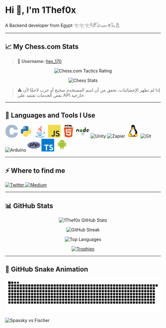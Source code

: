 <h1>Hi 👋, I'm 1Thef0x</h1>
<p>A Backend developer from Egypt 𓂀𓂀𓂀𓋹𓁈𓃠𓆃☥𓅓𓆣</p>

---

## 📈 My Chess.com Stats

> 🧠 **Username:** [hex_170](https://www.chess.com/member/hex_170)

<p align="center">
  <img src="https://www.chess.com/badges/tactics/hex_170" alt="Chess.com Tactics Rating" />
</p>

<p align="center">
  <img src="https://github-readme-chess-stats.vercel.app/api?username=hex_170&theme=blue-green" alt="Chess Stats" />
</p>

> ⚠️ إذا لم تظهر الإحصائيات، تحقق من أن اسم المستخدم صحيح أو جرب لاحقًا لأن بعض الخدمات تعتمد على API خارجية.

---

<h2>🚀 Languages and Tools I Use</h2>

<p>
  <img src="https://raw.githubusercontent.com/devicons/devicon/master/icons/c/c-original.svg" alt="C" width="42" height="42" />
  <img src="https://raw.githubusercontent.com/devicons/devicon/master/icons/python/python-original.svg" alt="Python" width="42" height="42" />
  <img src="https://raw.githubusercontent.com/devicons/devicon/master/icons/java/java-original.svg" alt="Java" width="42" height="42" />
  <img src="https://raw.githubusercontent.com/devicons/devicon/master/icons/javascript/javascript-original.svg" alt="JavaScript" width="42" height="42" />
  <img src="https://raw.githubusercontent.com/devicons/devicon/master/icons/html5/html5-original-wordmark.svg" alt="HTML5" width="42" height="42" />
  <img src="https://raw.githubusercontent.com/devicons/devicon/master/icons/nodejs/nodejs-original-wordmark.svg" alt="NodeJS" width="42" height="42" />
  <img src="https://www.vectorlogo.zone/logos/unity3d/unity3d-icon.svg" alt="Unity" width="42" height="42" />
  <img src="https://www.vectorlogo.zone/logos/zapier/zapier-icon.svg" alt="Zapier" width="42" height="42" />
  <img src="https://raw.githubusercontent.com/devicons/devicon/master/icons/linux/linux-original.svg" alt="Linux" width="42" height="42" />
  <img src="https://www.vectorlogo.zone/logos/git-scm/git-scm-icon.svg" alt="Git" width="42" height="42" />
  <img src="https://cdn.worldvectorlogo.com/logos/arduino-1.svg" alt="Arduino" width="42" height="42" />
  <img src="https://raw.githubusercontent.com/devicons/devicon/master/icons/php/php-original.svg" alt="PHP" width="42" height="42" />
  <img src="https://raw.githubusercontent.com/devicons/devicon/master/icons/typescript/typescript-original.svg" alt="TypeScript" width="42" height="42" />
  <img src="https://raw.githubusercontent.com/devicons/devicon/master/icons/android/android-original-wordmark.svg" alt="Android" width="42" height="42" />
</p>

---

<h2>⚡️ Where to find me</h2>

<p>
  <a href="https://twitter.com/BomBommbbx" target="_blank">
    <img src="https://img.shields.io/badge/Twitter-1DA1F2?style=for-the-badge&logo=x&logoColor=white" alt="Twitter" />
  </a>
  <a href="https://medium.com/@bommbbx" target="_blank">
    <img src="https://img.shields.io/badge/Medium-000000?style=for-the-badge&logo=medium&logoColor=white" alt="Medium" />
  </a>
</p>

---

<h2>📊 GitHub Stats</h2>

<p align="center">
  <img src="https://github-readme-stats.vercel.app/api?username=1Thef0x&show_icons=true&locale=en" alt="1Thef0x GitHub Stats" />
</p>
<p align="center">
  <img src="https://github-readme-streak-stats.herokuapp.com/?user=1Thef0x" alt="GitHub Streak" />
</p>
<p align="center">
  <img src="https://github-readme-stats.vercel.app/api/top-langs?username=1Thef0x&show_icons=true&locale=en&layout=compact" alt="Top Languages" />
</p>
<p align="center">
  <a href="https://github.com/ryo-ma/github-profile-trophy">
    <img src="https://github-profile-trophy.vercel.app/?username=1Thef0x" alt="Trophies" />
  </a>
</p>

---

<h2>🐍 GitHub Snake Animation</h2>

<p align="center">
  <img src="https://raw.githubusercontent.com/1Thef0x/1Thef0x/output/snake.svg" alt="Snake animation" />
</p>

![Spassky vs Fischer](spassky-vs-fischer.gif)
